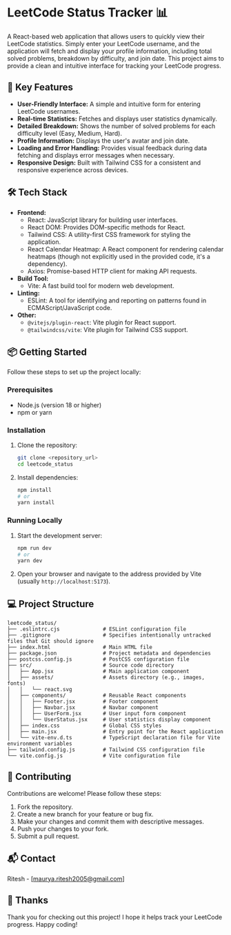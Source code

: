 # LeetCode Status Tracker 📊

A React-based web application that allows users to quickly view their LeetCode statistics. Simply enter your LeetCode username, and the application will fetch and display your profile information, including total solved problems, breakdown by difficulty, and join date. This project aims to provide a clean and intuitive interface for tracking your LeetCode progress.

## 🚀 Key Features

- **User-Friendly Interface:** A simple and intuitive form for entering LeetCode usernames.
- **Real-time Statistics:** Fetches and displays user statistics dynamically.
- **Detailed Breakdown:** Shows the number of solved problems for each difficulty level (Easy, Medium, Hard).
- **Profile Information:** Displays the user's avatar and join date.
- **Loading and Error Handling:** Provides visual feedback during data fetching and displays error messages when necessary.
- **Responsive Design:** Built with Tailwind CSS for a consistent and responsive experience across devices.

## 🛠️ Tech Stack

- **Frontend:**
    - React: JavaScript library for building user interfaces.
    - React DOM: Provides DOM-specific methods for React.
    - Tailwind CSS: A utility-first CSS framework for styling the application.
    - React Calendar Heatmap: A React component for rendering calendar heatmaps (though not explicitly used in the provided code, it's a dependency).
    - Axios: Promise-based HTTP client for making API requests.
- **Build Tool:**
    - Vite: A fast build tool for modern web development.
- **Linting:**
    - ESLint: A tool for identifying and reporting on patterns found in ECMAScript/JavaScript code.
- **Other:**
    - `@vitejs/plugin-react`: Vite plugin for React support.
    - `@tailwindcss/vite`: Vite plugin for Tailwind CSS support.

## 📦 Getting Started

Follow these steps to set up the project locally:

### Prerequisites

- Node.js (version 18 or higher)
- npm or yarn

### Installation

1.  Clone the repository:

    ```bash
    git clone <repository_url>
    cd leetcode_status
    ```

2.  Install dependencies:

    ```bash
    npm install
    # or
    yarn install
    ```

### Running Locally

1.  Start the development server:

    ```bash
    npm run dev
    # or
    yarn dev
    ```

2.  Open your browser and navigate to the address provided by Vite (usually `http://localhost:5173`).

## 💻 Project Structure

```
leetcode_status/
├── .eslintrc.cjs              # ESLint configuration file
├── .gitignore                 # Specifies intentionally untracked files that Git should ignore
├── index.html                 # Main HTML file
├── package.json               # Project metadata and dependencies
├── postcss.config.js          # PostCSS configuration file
├── src/                       # Source code directory
│   ├── App.jsx                # Main application component
│   ├── assets/                # Assets directory (e.g., images, fonts)
│   │   └── react.svg
│   ├── components/            # Reusable React components
│   │   ├── Footer.jsx         # Footer component
│   │   ├── Navbar.jsx         # Navbar component
│   │   ├── UserForm.jsx       # User input form component
│   │   └── UserStatus.jsx     # User statistics display component
│   ├── index.css              # Global CSS styles
│   ├── main.jsx               # Entry point for the React application
│   └── vite-env.d.ts          # TypeScript declaration file for Vite environment variables
├── tailwind.config.js         # Tailwind CSS configuration file
└── vite.config.js             # Vite configuration file
```

## 🤝 Contributing

Contributions are welcome! Please follow these steps:

1.  Fork the repository.
2.  Create a new branch for your feature or bug fix.
3.  Make your changes and commit them with descriptive messages.
4.  Push your changes to your fork.
5.  Submit a pull request.



## 📬 Contact

Ritesh - [maurya.ritesh2005@gmail.com]

## 💖 Thanks

Thank you for checking out this project! I hope it helps track your LeetCode progress. Happy coding!


